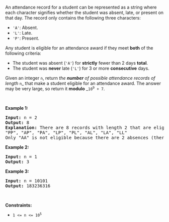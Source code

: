 An attendance record for a student can be represented as a string where each character signifies whether the student was absent, late, or present on that day. The record only contains the following three characters:

*   `` 'A' ``: Absent.
*   `` 'L' ``: Late.
*   `` 'P' ``: Present.

Any student is eligible for an attendance award if they meet __both__ of the following criteria:

*   The student was absent (`` 'A' ``) for __strictly__ fewer than 2 days __total__.
*   The student was __never__ late (`` 'L' ``) for 3 or more __consecutive__ days.

Given an integer `` n ``, return _the __number__ of possible attendance records of length_ `` n ``_ that make a student eligible for an attendance award. The answer may be very large, so return it __modulo__ _<code>10<sup>9</sup> + 7</code>.

&nbsp;

__Example 1:__

<pre>
<strong>Input:</strong> n = 2
<strong>Output:</strong> 8
<strong>Explanation:</strong> There are 8 records with length 2 that are eligible for an award:
"PP", "AP", "PA", "LP", "PL", "AL", "LA", "LL"
Only "AA" is not eligible because there are 2 absences (there need to be fewer than 2).
</pre>

__Example 2:__

<pre>
<strong>Input:</strong> n = 1
<strong>Output:</strong> 3
</pre>

__Example 3:__

<pre>
<strong>Input:</strong> n = 10101
<strong>Output:</strong> 183236316
</pre>

&nbsp;

__Constraints:__

*   <code>1 &lt;= n &lt;= 10<sup>5</sup></code>
